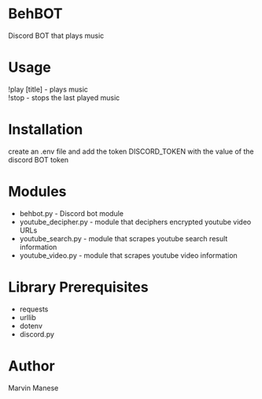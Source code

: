 # BehBOT
Discord BOT that plays music

# Usage
!play [title] - plays music <br>
!stop - stops the last played music

# Installation
create an .env file and add the token DISCORD_TOKEN with the value of the discord BOT token

# Modules
* behbot.py - Discord bot module
* youtube_decipher.py - module that deciphers encrypted youtube video URLs 
* youtube_search.py - module that scrapes youtube search result information
* youtube_video.py - module that scrapes youtube video information

# Library Prerequisites
* requests
* urllib
* dotenv
* discord.py

# Author
Marvin Manese